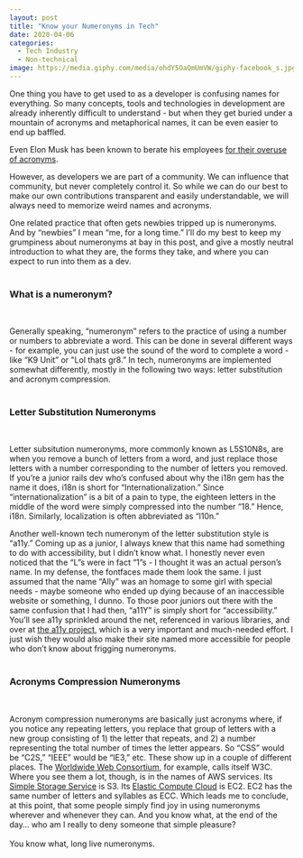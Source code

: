 ```yaml
---
layout: post
title: "Know your Numeronyms in Tech"
date: 2020-04-06
categories:
  - Tech Industry
  - Non-technical
image: https://media.giphy.com/media/ohdY5OaQmUmVW/giphy-facebook_s.jpg
---
```



One thing you have to get used to as a developer is confusing names for everything. So many concepts, tools and technologies in development are already inherently difficult to understand - but when they get buried under a mountain of acronyms and metaphorical names, it can be even easier to end up baffled.

Even Elon Musk has been known to berate his employees [for their overuse of acronyms](https://gist.github.com/klaaspieter/12cd68f54bb71a3940eae5cdd4ea1764).

However, as developers we are part of a community. We can influence that community, but never completely control it. So while we can do our best to make our own contributions transparent and easily understandable, we will always need to memorize weird names and acronyms.

One related practice that often gets newbies tripped up is numeronyms. And by “newbies” I mean “me, for a long time.” I’ll do my best to keep my grumpiness about numeronyms at bay in this post, and give a mostly neutral introduction to what they are, the forms they take, and where you can expect to run into them as a dev.
<br/>
<br/>
### What is a numeronym?    
<br/>

Generally speaking, “numeronym” refers to the practice of using a number or numbers to abbreviate a word. This can be done in several different ways - for example, you can just use the sound of the word to complete a word - like “K9 Unit” or "Lol thats gr8.” In tech, numeronyms are implemented somewhat differently, mostly in the following two ways: letter substitution and acronym compression.
<br/>
<br/>
### Letter Substitution Numeronyms  
<br/>

Letter subsitution numeronyms, more commonly known as L5S10N8s, are when you remove a bunch of letters from a word, and just replace those letters with a number corresponding to the number of letters you removed. If you’re a junior rails dev who’s confused about why the i18n gem has the name it does, i18n is short for “Internationalization.” Since “internationalization” is a bit of a pain to type, the eighteen letters in the middle of the word were simply compressed into the number “18.” Hence, i18n. Similarly, localization is often abbreviated as “l10n.”

Another well-known tech numeronym of the letter substitution style is “a11y.” Coming up as a junior, I always knew that this name had something to do with accessibility, but I didn’t know what. I honestly never even noticed that the “L”s were in fact “1”s - I thought it was an actual person’s name. In my defense, the fontfaces made them look the same. I just assumed that the name “Ally” was an homage to some girl with special needs - maybe someone who ended up dying because of an inaccessible website or something, I dunno. To those poor juniors out there with the same confusion that I had then, “a11Y” is simply short for “accessibility.” You’ll see a11y sprinkled around the net, referenced in various libraries, and over at [the a11y project](https://a11yproject.com/), which is a very important and much-needed effort. I just wish they would also make their site named more accessible for people who don’t know about frigging numeronyms.
<br/>
<br/>
### Acronyms Compression Numeronyms
<br/>

Acronym compression numeronyms are basically just acronyms where, if you notice any repeating letters, you replace that group of letters with a new group consisting of 1) the letter that repeats, and 2) a number representing the total number of times the letter appears. So “CSS” would be “C2S,” “IEEE” would be “IE3,” etc. These show up in a couple of different places. The [Worldwide Web Consortium](https://www.w3.org/), for example, calls itself W3C. Where you see them a lot, though, is in the names of AWS services. Its [Simple Storage Service](https://aws.amazon.com/s3/) is S3. Its [Elastic Compute Cloud](https://aws.amazon.com/ec2/) is EC2. EC2 has the same number of letters and syllables as ECC. Which leads me to conclude, at this point, that some people simply find joy in using numeronyms wherever and whenever they can. And you know what, at the end of the day… who am I really to deny someone that simple pleasure?
<br/>
<br/>
You know what, long live numeronyms.
